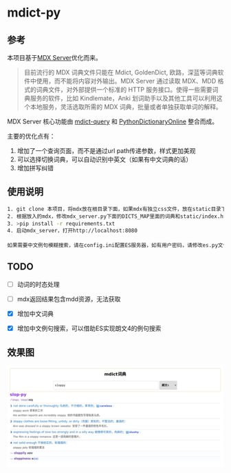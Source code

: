 # mdict-py

## 参考
本项目基于[MDX Server](https://github.com/ninja33/mdx-server)优化而来。
> 目前流行的 MDX 词典文件只能在 Mdict, GoldenDict, 欧路，深蓝等词典软件中使用，而不能将内容对外输出。MDX Server 通过读取 MDX、MDD 格式的词典文件，对外部提供一个标准的 HTTP 服务接口。使得一些需要词典服务的软件，比如 Kindlemate，Anki 划词助手以及其他工具可以利用这个本地服务，灵活选取所需的 MDX 词典，批量或者单独获取单词的解释。

MDX Server 核心功能由 [mdict-query](https://github.com/mmjang/mdict-query) 和 [PythonDictionaryOnline](https://github.com/amazon200code/PythonDictionaryOnline) 整合而成。

主要的优化点有：
1. 增加了一个查询页面，而不是通过url path传递参数，样式更加美观
2. 可以选择切换词典，可以自动识别中英文（如果有中文词典的话）
3. 增加拼写纠错


## 使用说明
```bash
1. git clone 本项目，将mdx放在根目录下面，如果mdx有独立css文件，放在static目录下面
2. 根据放入的mdx，修改mdx_server.py下面的DICTS_MAP里面的词典和static/index.html相对应。
3. >pip install -r requirements.txt
4. 启动mdx_server，打开http://localhost:8080

如果需要中文例句模糊搜索，请在config.ini配置ES服务器，如有用户密码，请修改es.py文件
```

## TODO
- [ ] 动词的时态处理
- [ ] mdx返回结果包含mdd资源，无法获取
- [x] 增加中文词典
- [x] 增加中文例句搜索，可以借助ES实现朗文4的例句搜索


## 效果图
![mdict](./images/mdict.png)